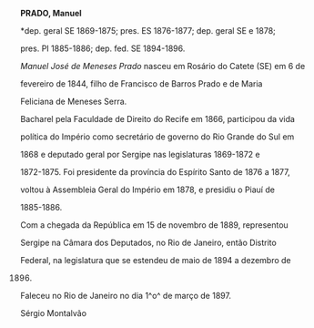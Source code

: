 **PRADO, Manuel**



\*dep. geral SE 1869-1875; pres. ES 1876-1877; dep. geral SE e 1878;

pres. PI 1885-1886; dep. fed. SE 1894-1896.



*Manuel José de Meneses Prado* nasceu em Rosário do Catete (SE) em 6 de

fevereiro de 1844, filho de Francisco de Barros Prado e de Maria

Feliciana de Meneses Serra.



Bacharel pela Faculdade de Direito do Recife em 1866, participou da vida

política do Império como secretário de governo do Rio Grande do Sul em

1868 e deputado geral por Sergipe nas legislaturas 1869-1872 e

1872-1875. Foi presidente da província do Espírito Santo de 1876 a 1877,

voltou à Assembleia Geral do Império em 1878, e presidiu o Piauí de

1885-1886.



Com a chegada da República em 15 de novembro de 1889, representou

Sergipe na Câmara dos Deputados, no Rio de Janeiro, então Distrito

Federal, na legislatura que se estendeu de maio de 1894 a dezembro de

1896.



Faleceu no Rio de Janeiro no dia 1^o^ de março de 1897.



Sérgio Montalvão



